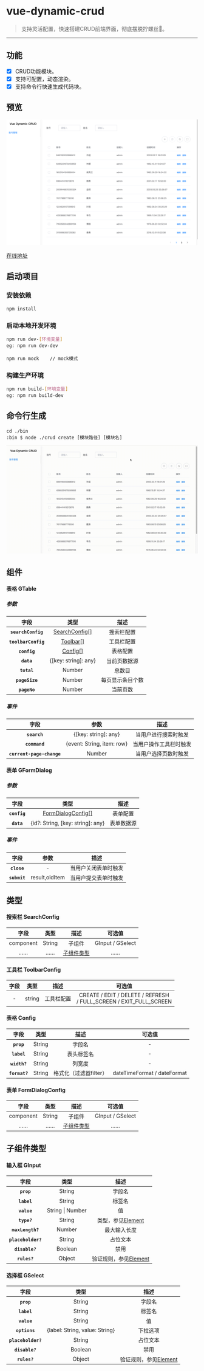 # vue-dynamic-crud

> 支持灵活配置，快速搭建CRUD前端界面，彻底摆脱拧螺丝🔩。

---

## 功能

- [x] CRUD功能模块。
- [x] 支持可配置，动态渲染。
- [x] 支持命令行快速生成代码块。

## 预览

![Demo](./demo/preview.png)

[在线地址](https://zengdoc.github.io/vue-dynamic-crud)

## 启动项目

### 安装依赖

```bash
npm install
```

### 启动本地开发环境

```bash
npm run dev-[环境变量]
eg: npm run dev-dev

npm run mock    // mock模式
```

### 构建生产环境

```bash
npm run build-[环境变量]
eg: npm run build-dev
```

## 命令行生成

```
cd ./bin
:bin $ node ./crud create [模块路径] [模块名]
```

![Demo](./demo/commander.gif)



## 组件

#### 表格 GTable

##### 参数

|        字段         |                  类型                  |       描述       |
| :-----------------: | :------------------------------------: | :--------------: |
| **`searchConfig`**  | [SearchConfig[]](#搜索栏-SearchConfig) |    搜索栏配置    |
| **`toolbarConfig`** |   [Toolbar[]](#工具栏-ToolbarConfig)   |    工具栏配置    |
|    **`config`**     |        [Config[]](#表格-Config)        |     表格配置     |
|     **`data`**      |          {[key: string]: any}          |   当前页数据源   |
|     **`total`**     |                 Number                 |      总数目      |
|   **`pageSize`**    |                 Number                 | 每页显示条目个数 |
|    **`pageNo`**     |                 Number                 |     当前页数     |

##### 事件

|           字段            |            参数            |          描述          |
| :-----------------------: | :------------------------: | :--------------------: |
|       **`search`**        |    {[key: string]: any}    |  当用户进行搜索时触发  |
|       **`command`**       | {event: String, item: row} | 当用户操作工具栏时触发 |
| **`current-page-change`** |           Number           |  当用户选择页数时触发  |

#### 表单 GFormDialog

##### 参数

|     字段     |                     类型                     |    描述    |
| :----------: | :------------------------------------------: | :--------: |
| **`config`** | [FormDialogConfig[]](#表单-FormDialogConfig) |  表单配置  |
|  **`data`**  |      {id?: String, [key: string]: any}       | 表单数据源 |

##### 事件

|           字段            |            参数            |          描述          |
| :-----------------------: | :------------------------: | :--------------------: |
|       **`close`**        | - |  当用户关闭表单时触发  |
|       **`submit`**       | result,oldItem | 当用户提交表单时触发 |

## 类型

#### 搜索栏 SearchConfig

|   字段    |  类型  |           描述            |      可选值      |
| :-------: | :----: | :-----------------------: | :--------------: |
| component | String |          子组件           | GInput / GSelect |
|    ……     |   ……   | [子组件类型](#子组件类型) |        ……        |

#### 工具栏 ToolbarConfig

| 字段 |  类型  |    描述    |                            可选值                            |
| :--: | :----: | :--------: | :----------------------------------------------------------: |
|  -   | string | 工具栏配置 | CREATE / EDIT / DELETE / REFRESH<br/> / FULL_SCREEN / EXIT_FULL_SCREEN |

#### 表格 Config

|     字段      |  类型  |          描述          |           可选值            |
| :-----------: | :----: | :--------------------: | :-------------------------: |
|  **`prop`**   | String |         字段名         |              -              |
|  **`label`**  | String |       表头标签名       |              -              |
| **`width?`**  | String |         列宽度         |              -              |
| **`format?`** | String | 格式化（过滤器filter） | dateTimeFormat / dateFormat |

#### 表单 FormDialogConfig

|   字段    |  类型  |           描述            |      可选值      |
| :-------: | :----: | :-----------------------: | :--------------: |
| component | String |          子组件           | GInput / GSelect |
|    ……     |   ……   | [子组件类型](#子组件类型) |        ……        |

## 子组件类型

####  输入框 GInput

|        字段        |       类型       |                             描述                             |
| :----------------: | :--------------: | :----------------------------------------------------------: |
|     **`prop`**     |      String      |                            字段名                            |
|    **`label`**     |      String      |                            标签名                            |
|    **`value`**     | String \| Number |                              值                              |
|    **`type?`**     |      String      | 类型，参见[Element](https://element.eleme.cn/#/zh-CN/component/input) |
|  **`maxLength?`**  |      Number      |                         最大输入长度                         |
| **`placeholder?`** |      String      |                           占位文本                           |
|   **`disable?`**   |     Boolean      |                             禁用                             |
|    **`rules?`**    |      Object      | 验证规则，参见[Element](https://element.eleme.cn/#/zh-CN/component/form) |

#### 选择框 GSelect

|        字段        |              类型              |                             描述                             |
| :----------------: | :----------------------------: | :----------------------------------------------------------: |
|     **`prop`**     |             String             |                            字段名                            |
|    **`label`**     |             String             |                            标签名                            |
|    **`value`**     |             String             |                              值                              |
|   **`options`**    | {label: String, value: String} |                           下拉选项                           |
| **`placeholder?`** |             String             |                           占位文本                           |
|   **`disable?`**   |            Boolean             |                             禁用                             |
|    **`rules?`**    |             Object             | 验证规则，参见[Element](https://element.eleme.cn/#/zh-CN/component/form) |
